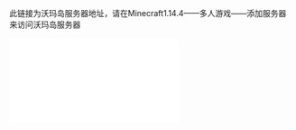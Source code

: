 <p>此链接为沃玛岛服务器地址，请在Minecraft1.14.4——多人游戏——添加服务器 来访问沃玛岛服务器<p>
<iframe src="//player.bilibili.com/player.html?aid=884987967&bvid=BV12K4y1h7Vm&cid=249110213&page=1" scrolling="no" border="0" frameborder="no" framespacing="0" allowfullscreen="true"> </iframe>
